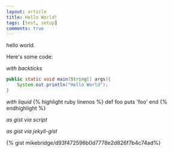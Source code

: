 ```yaml
---
layout: article
title: Hello World!
tags: [test, setup]
comments: true
---
```


hello world.

Here's some code:

*with backticks*

```java
public static void main(String[] args){
    System.out.println("Hello World");
}    
```

*with liquid*
{% highlight ruby linenos %}
def foo
  puts 'foo'
end
{% endhighlight %}

*as gist via script*

<script src="https://gist.github.com/mikebridge/d93f472596b0d7778e2d826f7b4c74ad.js"></script>

*as gist via jekyll-gist*

{% gist mikebridge/d93f472596b0d7778e2d826f7b4c74ad%}

